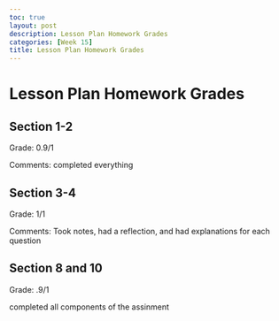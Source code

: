 ```yaml
---
toc: true
layout: post
description: Lesson Plan Homework Grades
categories: [Week 15]
title: Lesson Plan Homework Grades
---
```

# Lesson Plan Homework Grades

## Section 1-2

Grade: 0.9/1

Comments: completed everything

## Section 3-4

Grade: 1/1

Comments: Took notes, had a reflection, and had explanations for each question

## Section 8 and 10

Grade: .9/1

completed all components of the assinment


